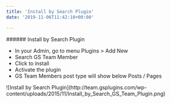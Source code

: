 ```yaml
---
title: 'Install by Search Plugin'
date: '2019-11-06T11:42:10+00:00'

---
```

<div class="sec-sep"><div class="one-fourth first">###### <span id="Install_by_Search_Plugin">Install by Search Plugin</span>

- In your Admin, go to menu Plugins &gt; Add New
- Search GS Team Member
- Click to install
- Activate the plugin
- GS Team Members post type will show below Posts / Pages

</div><div class="three-fourths"> ![Install by Search Plugin](http://team.gsplugins.com/wp-content/uploads/2015/11/Install_by_Search_GS_Team_Plugin.png)</div></div>